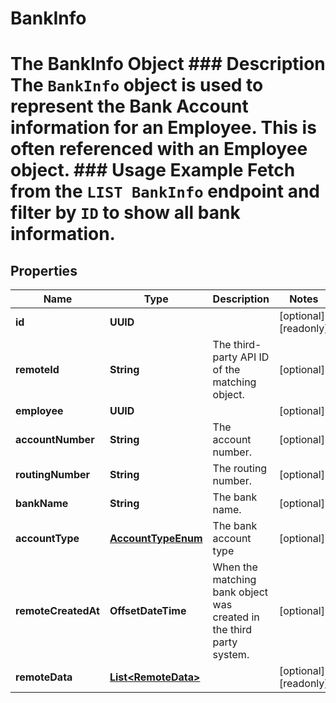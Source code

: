 

# BankInfo

# The BankInfo Object ### Description The `BankInfo` object is used to represent the Bank Account information for an Employee. This is often referenced with an Employee object.  ### Usage Example Fetch from the `LIST BankInfo` endpoint and filter by `ID` to show all bank information.

## Properties

Name | Type | Description | Notes
------------ | ------------- | ------------- | -------------
**id** | **UUID** |  |  [optional] [readonly]
**remoteId** | **String** | The third-party API ID of the matching object. |  [optional]
**employee** | **UUID** |  |  [optional]
**accountNumber** | **String** | The account number. |  [optional]
**routingNumber** | **String** | The routing number. |  [optional]
**bankName** | **String** | The bank name. |  [optional]
**accountType** | [**AccountTypeEnum**](AccountTypeEnum.md) | The bank account type |  [optional]
**remoteCreatedAt** | **OffsetDateTime** | When the matching bank object was created in the third party system. |  [optional]
**remoteData** | [**List&lt;RemoteData&gt;**](RemoteData.md) |  |  [optional] [readonly]



